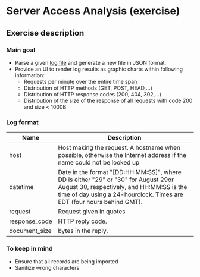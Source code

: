 Server Access Analysis (exercise)
=================================

## Exercise description

### Main goal

- Parse a given [log file](src/application/service/fileDataSource/resources/epa-http.txt) and generate a new file in JSON format.
- Provide an UI to render log results as graphic charts within following information:
    - Requests per minute over the entire time span
    - Distribution of HTTP methods (GET, POST, HEAD,...)
    - Distribution of HTTP response codes (200, 404, 302,...)
    - Distribution of the size of the response of all requests with code 200 and size < 1000B
    
### Log format

| Name          | Description                                                                                                                                                                                               |
|---------------|-----------------------------------------------------------------------------------------------------------------------------------------------------------------------------------------------------------|
| host          | Host making the request. A hostname when possible, otherwise the Internet address if the name could not be looked up                                                                                       |
| datetime      | Date in the format "[DD:HH:MM:SS]", where DD is either "29" or "30" for August 29or August 30, respectively, and HH:MM:SS is the time of day using a 24-hourclock. Times are EDT (four hours behind GMT). |
| request       | Request given in quotes                                                                                                                                                                                   |
| response_code | HTTP reply code.                                                                                                                                                                                          |
| document_size | bytes in the reply.                                                                                                                                                                                       |
    
### To keep in mind

- Ensure that all records are being imported
- Sanitize wrong characters

